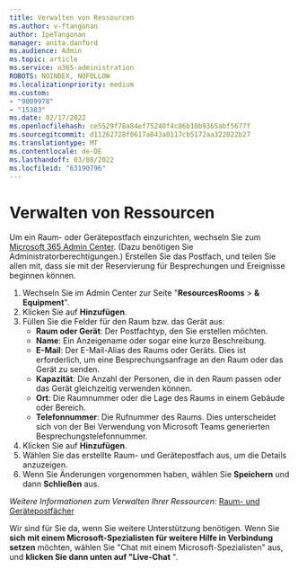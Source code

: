 ```yaml
---
title: Verwalten von Ressourcen
ms.author: v-ftangonan
author: IpeTangonan
manager: anita.danford
ms.audience: Admin
ms.topic: article
ms.service: o365-administration
ROBOTS: NOINDEX, NOFOLLOW
ms.localizationpriority: medium
ms.custom:
- "9009978"
- "15383"
ms.date: 02/17/2022
ms.openlocfilehash: ce5529f78a84ef75240f4c86b10b9365abf5677f
ms.sourcegitcommit: d11262728f0617a843a0117cb5172aa322022b27
ms.translationtype: MT
ms.contentlocale: de-DE
ms.lasthandoff: 03/08/2022
ms.locfileid: "63190796"
---
```

# <a name="manage-resources"></a>Verwalten von Ressourcen

Um ein Raum- oder Gerätepostfach einzurichten, wechseln Sie zum [Microsoft 365 Admin Center](https://admin.microsoft.com). (Dazu benötigen Sie Administratorberechtigungen.) Erstellen Sie das Postfach, und teilen Sie allen mit, dass sie mit der Reservierung für Besprechungen und Ereignisse beginnen können.

1. Wechseln Sie im Admin Center zur Seite "**ResourcesRooms** >  **& Equipment**".
2. Klicken Sie auf **Hinzufügen**.
3. Füllen Sie die Felder für den Raum bzw. das Gerät aus:
   - **Raum oder Gerät**: Der Postfachtyp, den Sie erstellen möchten.
   - **Name**: Ein Anzeigename oder sogar eine kurze Beschreibung.
   - **E-Mail**: Der E-Mail-Alias des Raums oder Geräts. Dies ist erforderlich, um eine Besprechungsanfrage an den Raum oder das Gerät zu senden.
   - **Kapazität**: Die Anzahl der Personen, die in den Raum passen oder das Gerät gleichzeitig verwenden können.
   - **Ort**: Die Raumnummer oder die Lage des Raums in einem Gebäude oder Bereich.
   - **Telefonnummer**: Die Rufnummer des Raums. Dies unterscheidet sich von der Bei Verwendung von Microsoft Teams generierten Besprechungstelefonnummer.
4. Klicken Sie auf **Hinzufügen**.
5. Wählen Sie das erstellte Raum- und Gerätepostfach aus, um die Details anzuzeigen.
6. Wenn Sie Änderungen vorgenommen haben, wählen Sie **Speichern** und dann **Schließen** aus.

*Weitere Informationen zum Verwalten Ihrer Ressourcen:* [Raum- und Gerätepostfächer](https://docs.microsoft.com/microsoft-365/admin/manage/room-and-equipment-mailboxes)     

Wir sind für Sie da, wenn Sie weitere Unterstützung benötigen. Wenn Sie **sich mit einem Microsoft-Spezialisten für weitere Hilfe in Verbindung setzen** möchten, wählen Sie "Chat mit einem Microsoft-Spezialisten" aus, und **klicken Sie dann unten auf "Live-Chat** ".

